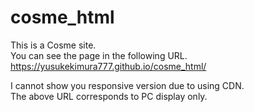 # cosme_html
This is a Cosme site.  
You can see the page in the following URL.  
https://yusukekimura777.github.io/cosme_html/  

I cannot show you responsive version due to using CDN.  
The above URL corresponds to PC display only. 

